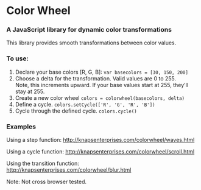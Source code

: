 # Color Wheel  
### A JavaScript library for dynamic color transformations

This library provides smooth transformations between color values.  

### To use:

1. Declare your base colors [R, G, B]: `var basecolors = [30, 150, 200]`
2. Choose a delta for the transformation. Valid values are 0 to 255.  
Note, this increments upward.  If your base values start at 255, they'll stay at 255.
3. Create a new color wheel `colors = colorwheel(basecolors, delta)`
3. Define a cycle. `colors.setCycle(['R', 'G', 'R', 'B'])`
4. Cycle through the defined cycle. `colors.cycle()`

### Examples

Using a step function: http://knapsenterprises.com/colorwheel/waves.html

Using a cycle function: http://knapsenterprises.com/colorwheel/scroll.html

Using the transition function: http://knapsenterprises.com/colorwheel/blur.html

Note: Not cross browser tested.
